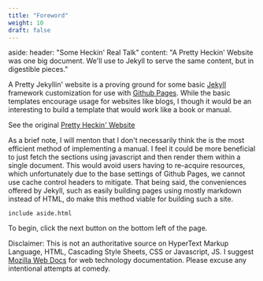 ```yaml
---
title: "Foreword"
weight: 10
draft: false
---
```


aside:
    header: "Some Heckin' Real Talk"
    content: "A Pretty Heckin' Website was one big document.  We'll use to Jekyll to serve the same content, but in digestible pieces."

A Pretty Jekyllin' website is a proving ground for some basic [Jekyll](https://jekyllrb.com) framework customization for use with [Github Pages](https://docs.github.com/en/pages).  While the basic templates encourage usage for websites like blogs, I though it would be an interesting to build a template that would work like a book or manual.  

See the original [Pretty Heckin' Website](https://philotfarnsworth.github.io/APrettyHeckinWebsite/)

<div>
    <p>
    As a brief note, I will menton that I don't necessarily think the is the most efficient method of implementing a manual.  I feel it could be more beneficial to just fetch the sections using javascript and then render them within a single document.  This would avoid users having to re-acquire resources, which unfortunately due to the base settings of Github Pages, we cannot use cache control headers to mitigate.  That being said, the conveniences offered by Jekyll, such as easily building pages using mostly markdown instead of HTML, do make this method viable for building such a site.
    </p>

    include aside.html
</div>

To begin, click the next button on the bottom left of the page.

<p class="disclaimer">
    Disclaimer: This is not an authoritative source on HyperText Markup Language,
    <abbr>HTML</abbr>, Cascading Style Sheets, <abbr>CSS</abbr> or Javascript, <abbr>JS</abbr>.
    I suggest <a href="https://developer.mozilla.org/">Mozilla Web Docs</a> for web technology documentation.
    Please excuse any intentional attempts at comedy.
</p>
